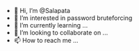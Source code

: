 - 👋 Hi, I’m @Salapata
- 👀 I’m interested in password bruteforcing
- 🌱 I’m currently learning ...
- 💞️ I’m looking to collaborate on ...
- 📫 How to reach me ...

<!---
Salapata/Salapata is a ✨ special ✨ repository because its `README.md` (this file) appears on your GitHub profile.
You can click the Preview link to take a look at your changes.
--->
